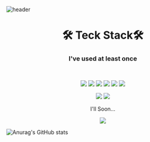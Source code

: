 <!--
**alls7554/alls7554** is a ✨ _special_ ✨ repository because its `README.md` (this file) appears on your GitHub profile.

Here are some ideas to get you started:

- 🔭 I’m currently working on ...
- 🌱 I’m currently learning ...
- 👯 I’m looking to collaborate on ...
- 🤔 I’m looking for help with ...
- 💬 Ask me about ...
- 📫 How to reach me: ...
- 😄 Pronouns: ...
- ⚡ Fun fact: ...
-->

![header](https://capsule-render.vercel.app/api?type=soft&color=timeAuto&text=Pack%20CO&height=100&textBg=false&animation=twinkling)

<center>
<h1>🛠 Teck Stack🛠</h1>

<h3>I've used at least once</h3>
<br>

<img src="https://img.shields.io/badge/C-007396?style=flat-square&logo=C&logoColor=white"/></a>
<img src="https://img.shields.io/badge/Java-007396?style=flat-square&logo=Java&logoColor=white"/></a>
<img src="https://img.shields.io/badge/Python-007396?style=flat-square&logo=Python&logoColor=white"/></a>
<img src="https://img.shields.io/badge/HTML-E34F26?style=flat-square&logo=HTML5&logoColor=white"/></a>
<img src="https://img.shields.io/badge/CSS-1572B6?style=flat-square&logo=css3&logoColor=white"/></a>
<img src="https://img.shields.io/badge/JavaScript-F7DF1E?style=flat-square&logo=JavaScript&logoColor=white"/></a> 

<img src="https://img.shields.io/badge/Node.js-339933?style=flat-square&logo=node.js&logoColor=white"/></a>
<img src="https://img.shields.io/badge/SpringBoot-6DB33F?style=flat-square&logo=SpringBoot&logoColor=white"/></a>

I'll Soon...

<img src="https://img.shields.io/badge/React-61DAFB?style=flat-square&logo=React&logoColor=white"/>

</center>

![Anurag's GitHub stats](https://github-readme-stats.vercel.app/api?username=alls7554&show_icons=true&theme=tokyonight)
